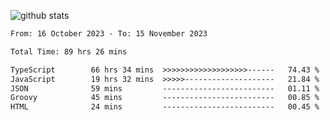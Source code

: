 
![github stats](https://github-readme-stats.vercel.app/api?username=realmahd1&show_icons=true&theme=codeSTACKr&hide_rank=true&count_private=true)

<!--START_SECTION:waka-->

```txt
From: 16 October 2023 - To: 15 November 2023

Total Time: 89 hrs 26 mins

TypeScript        66 hrs 34 mins  >>>>>>>>>>>>>>>>>>>------   74.43 %
JavaScript        19 hrs 32 mins  >>>>>--------------------   21.84 %
JSON              59 mins         -------------------------   01.11 %
Groovy            45 mins         -------------------------   00.85 %
HTML              24 mins         -------------------------   00.45 %
```

<!--END_SECTION:waka-->

